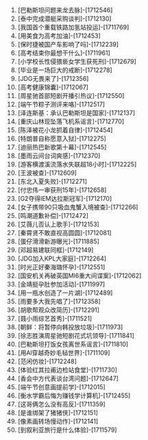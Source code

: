 
1. [巴勒斯坦问题来龙去脉]-[1712546]
1. [泰中完成潜艇采购谈判]-[1712130]
1. [我国首个重载铁路加氢站投运]-[1711769]
1. [用美食为高考加油]-[1712453]
1. [保时捷被国产车影响了吗]-[1712239]
1. [高考结束你最想干什么]-[1711961]
1. [小学校长性侵猥亵女学生获死刑]-[1712679]
1. [毕业是一场巨大的戒断]-[1712278]
1. [JDG无畏来了]-[1712356]
1. [高考健康锦囊]-[1712067]
1. [周星驰首部短剧开播引热议]-[1712550]
1. [端午节粽子测评来咯]-[1712517]
1. [泽连斯基：承认巴勒斯坦是国家]-[1712137]
1. [重庆山林现坠落飞机系谣言]-[1712770]
1. [陈泽被花小龙抓着自律]-[1712454]
1. [特朗普自称愿意入狱]-[1712275]
1. [迪丽热巴新歌第十幕]-[1712545]
1. [墨雨云间台词爽感]-[1712370]
1. [游客横渡溪流落水失联超18小时]-[1712225]
1. [王波被查]-[1712609]
1. [东北入夏失败]-[1712271]
1. [付忠伟一审获刑15年]-[1712658]
1. [G2夺得IEM达拉斯冠军]-[1712170]
1. [女子携带90只吸血鬼蟹入境被查]-[1712266]
1. [鸣潮道歉补偿]-[1712472]
1. [艾薇儿否认上歌手]-[1712153]
1. [秦霄贤不敢直视高圆圆]-[1712081]
1. [蛋仔滑滑新游曝光]-[1711885]
1. [邓超易建联同框]-[1712149]
1. [JDG加入KPL大家庭]-[1712264]
1. [时光正好秦海璐怀孕]-[1712551]
1. [国安机关再破英国MI6重大间谍案]-[1712062]
1. [金靖挺孕肚参加活动]-[1711997]
1. [用一瓶水创造了一片湖]-[1712489]
1. [雨要多大我先唱了]-[1712358]
1. [胡歌帮观众改简历]-[1712291]
1. [聂小雨综艺首秀]-[1711521]
1. [朝鲜：将暂停向韩投放垃圾]-[1711973]
1. [徐志胜演周星驰短剧花式坑领导]-[1711841]
1. [巴勒斯坦打饭女孩离世系谣言]-[1711810]
1. [用AI穿越奇妙毛毡世界]-[1711109]
1. [范闲仿妆]-[1712248]
1. [体验红其拉甫边检站食堂]-[1711730]
1. [香会中方代表谈台湾问题]-[1712647]
1. [端午节创意画提前学]-[1712015]
1. [衡水学霸后悔为赚钱学计算机]-[1712455]
1. [这哥俩怎么没有高反]-[1711359]
1. [是谁绑架了猪猪侠]-[1712151]
1. [像素画转场慢动作]-[1712141]
1. [到叙利亚旅行是什么体验]-[1711579]
